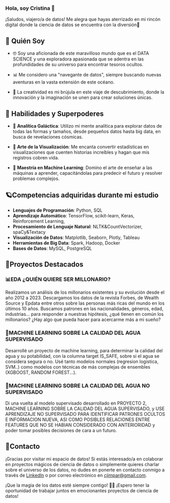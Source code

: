 ### Hola, soy Cristina 👋

¡Saludos, viajero/a de datos! Me alegra que hayas aterrizado en mi rincón digital donde la ciencia de datos se encuentra con la diversión🚀

## 🌟 Quién Soy

- 🤓 Soy una aficionada de este maravilloso mundo que es el DATA SCIENCE y una exploradora apasionada que se adentra en las profundidades de su universo para encontrar tesoros ocultos.

- 📊 Me considero una "navegante de datos", siempre buscando nuevas aventuras en la vasta extensión de este océano.

- 🎨 La creatividad es mi brújula en este viaje de descubrimiento, donde la innovación y la imaginación se unen para crear soluciones únicas.

## 🚀 Habilidades y Superpoderes

- 🚀 **Analítica Galáctica**: Utilizo mi mente analítica para explorar datos de todas las formas y tamaños, desde pequeños datos hasta big data, en busca de revelaciones cósmicas.

- 🎨 **Arte de la Visualización**: Me encanta convertir estadísticas en visualizaciones que cuenten historias increíbles y hagan que mis registros cobren vida.

- 🤖 **Maestría en Machine Learning**: Domino el arte de enseñar a las máquinas a aprender, capacitándolas para predecir el futuro y resolver problemas complejos.

## 🪐Competencias adquiridas durante mi estudio

- **Lenguajes de Programación**: Python, SQL
- **Aprendizaje Automático**: TensorFlow, scikit-learn, Keras, Reinforcement Learning, 
- **Procesamiento de Lenguaje Natural**: NLTK&CountVectorizer, spaCy&Textacy
- **Visualización de Datos**: Matplotlib, Seaborn, Plotly, Tableau
- **Herramientas de Big Data**: Spark, Hadoop, Docker
- **Bases de Datos**: MySQL, PostgreSQL

## 🌈Proyectos Destacados

### 📊EDA ¿QUIÉN QUIERE SER MILLONARIO?

Realizamos un análisis de los millonarios existentes y su evolución desde el año 2012 a 2023. Descargamos los datos de la revista Forbes, de Wealth Source y Epdata entre otros sobre las personas más ricas del mundo en los últimos 10 años.
Buscamos patrones en las nacionalidades, géneros, edad, industrias... para responder a nuestras hipótesis, ¿qué tienen en común los millonarios? ¿Hay algo que pueda hacer para acercarme más a mi sueño?

### 🌊MACHINE LEARNING SOBRE LA CALIDAD DEL AGUA SUPERVISADO

Desarrollé un proyecto de machine learning, para determinar la calidad del agua y su potabilidad, con la columna target IS_SAFE, sobre si el agua se considera segura o no. Usé tanto modelos normales (regresion logistica, SVM..) como modelos con técnicas de más complejas de ensembles (XGBOOST, RANDOM FOREST...).

### 🌊MACHINE LEARNING SOBRE LA CALIDAD DEL AGUA NO SUPERVISADO

Di una vuelta al modelo supervisado desarrollado en PROYECTO 2, MACHINE LEARNING SOBRE LA CALIDAD DEL AGUA SUPERVISADO, y USE APRENDIZAJE NO SUPERVISADO PARA IDENTIFICAR PATRONES OCULTOS E INFORMACION NUEVA, ASI COMO POSIBLES RELACIONES ENTRE FEATURES QUE NO SE HABIAN CONSIDERADO CON ANTERIORIDAD y poder tomar posibles decisiones de cara a un futuro.

## 🎉Contacto

¡Gracias por visitar mi espacio de datos! Si estás interesado/a en colaborar en proyectos mágicos de ciencia de datos o simplemente quieres charlar sobre el universo de los datos, no dudes en ponerte en contacto conmigo a través de [LinkedIn](https://www.linkedin.com/in/cristina-jim%C3%A9nez-parrado/) o por correo electrónico en cjimpar@gmail.com.

¡Que la magia de los datos esté siempre contigo! 🌟✨
¡Espero tener la oportunidad de trabajar juntos en emocionantes proyectos de ciencia de datos!


